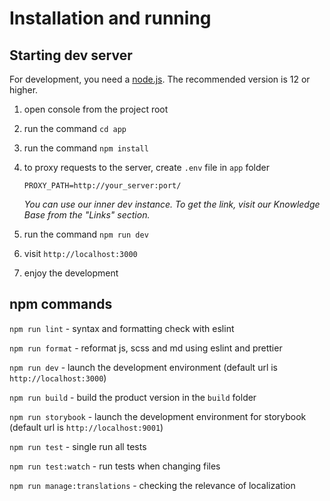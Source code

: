 # Installation and running

## Starting dev server

For development, you need a [node.js](https://nodejs.org). The recommended version is 12 or higher.

1.  open console from the project root
1.  run the command `cd app`
1.  run the command `npm install`
1.  to proxy requests to the server, create `.env` file in `app` folder

    ```
    PROXY_PATH=http://your_server:port/
    ```

    _You can use our inner dev instance. To get the link, visit our Knowledge Base from the "Links" section._

1.  run the command `npm run dev`
1.  visit `http://localhost:3000`
1.  enjoy the development

## npm commands

`npm run lint` - syntax and formatting check with eslint

`npm run format` - reformat js, scss and md using eslint and prettier

`npm run dev` - launch the development environment (default url is `http://localhost:3000`)

`npm run build` - build the product version in the `build` folder

`npm run storybook` - launch the development environment for storybook (default url is `http://localhost:9001`)

`npm run test` - single run all tests

`npm run test:watch` - run tests when changing files

`npm run manage:translations` - checking the relevance of localization

